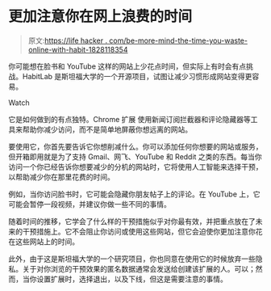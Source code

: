 # 更加注意你在网上浪费的时间

> 原文:[https://life hacker . com/be-more-mind-the-time-you-waste-online-with-habit-1828118354](https://lifehacker.com/be-more-mindful-of-the-time-you-waste-online-with-habit-1828118354)

你可能想在脸书和 YouTube 这样的网站上少花点时间，但实际上有时会有点挑战。HabitLab 是斯坦福大学的一个开源项目，试图让减少习惯形成网站变得更容易。

Watch

它是如何做到的有点独特。Chrome 扩展 使用新闻订阅拦截器和评论隐藏器等工具来帮助你减少访问，而不是简单地屏蔽你想远离的网站。

要使用它，你首先要告诉它你想削减什么。你可以添加任何你想要的网站或服务，但开箱即用就是为了支持 Gmail、网飞、YouTube 和 Reddit 之类的东西。每当你访问一个你已经告诉你想要减少的分机的网站时，它将使用人工智能来选择干预，以帮助减少你在那里花费的时间。

例如，当你访问脸书时，它可能会隐藏你朋友帖子上的评论。在 YouTube 上，它可能会暂停一段视频，并建议你做一些不同的事情。

随着时间的推移，它学会了什么样的干预措施似乎对你最有效，并把重点放在了未来的干预措施上。它不会阻止你访问或使用这些网站，但它会迫使你更加注意你花在这些网站上的时间。

此外，由于这是斯坦福大学的一个研究项目，你也同意在使用它的时候放弃一些隐私。关于对你浏览的干预效果的匿名数据通常会发送给创建该扩展的人。可以；然而，当你设置扩展时，选择退出，以及下线，但这是需要注意的事情。